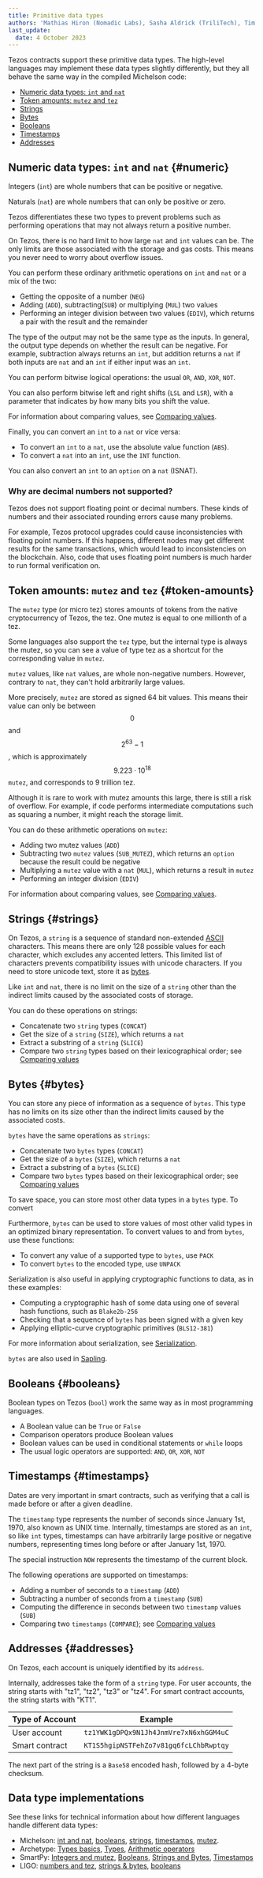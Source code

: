 ```yaml
---
title: Primitive data types
authors: 'Mathias Hiron (Nomadic Labs), Sasha Aldrick (TriliTech), Tim McMackin (TriliTech)'
last_update:
  date: 4 October 2023
---
```


Tezos contracts support these primitive data types.
The high-level languages may implement these data types slightly differently, but they all behave the same way in the compiled Michelson code:

- [Numeric data types: `int` and `nat`](#numeric)
- [Token amounts: `mutez` and `tez`](#token-amounts)
- [Strings](#strings)
- [Bytes](#bytes)
- [Booleans](#booleans)
- [Timestamps](#timestamps)
- [Addresses](#addresses)

## Numeric data types: `int` and `nat` {#numeric}

Integers (`int`) are whole numbers that can be positive or negative.

Naturals (`nat`) are whole numbers that can only be positive or zero.

Tezos differentiates these two types to prevent problems such as performing operations that may not always return a positive number.

On Tezos, there is no hard limit to how large `nat` and `int` values can be.
The only limits are those associated with the storage and gas costs.
This means you never need to worry about overflow issues.

You can perform these ordinary arithmetic operations on `int` and `nat` or a mix of the two:

- Getting the opposite of a number (`NEG`)
- Adding (`ADD`), subtracting(`SUB`) or multiplying (`MUL`) two values
- Performing an integer division between two values (`EDIV`), which returns a pair with the result and the remainder

The type of the output may not be the same type as the inputs.
In general, the output type depends on whether the result can be negative.
For example, subtraction always returns an `int`, but addition returns a `nat` if both inputs are `nat` and an `int` if either input was an `int`.

You can perform bitwise logical operations: the usual `OR`, `AND`, `XOR`, `NOT`.

You can also perform bitwise left and right shifts (`LSL` and `LSR`), with a parameter that indicates by how many bits you shift the value.

For information about comparing values, see [Comparing values](../logic/comparing).

Finally, you can convert an `int` to a `nat` or vice versa:

- To convert an `int` to a `nat`, use the absolute value function (`ABS`).
- To convert a `nat` into an `int`, use the `INT` function.

You can also convert an `int` to an `option` on a `nat` (ISNAT).
<!-- TODO link to "options" -->

### Why are decimal numbers not supported?

Tezos does not support floating point or decimal numbers.
These kinds of numbers and their associated rounding errors cause many problems.

For example, Tezos protocol upgrades could cause inconsistencies with floating point numbers.
If this happens, different nodes may get different results for the same transactions, which would lead to inconsistencies on the blockchain.
Also, code that uses floating point numbers is much harder to run formal verification on.

## Token amounts: `mutez` and `tez` {#token-amounts}

The `mutez` type (or micro tez) stores amounts of tokens from the native cryptocurrency of Tezos, the tez.
One mutez is equal to one millionth of a tez.

Some languages also support the `tez` type, but the internal type is always the mutez, so you can see a value of type tez as a shortcut for the corresponding value in `mutez`.

`mutez` values, like `nat` values, are whole non-negative numbers.
However, contrary to `nat`, they can't hold arbitrarily large values.

More precisely, `mutez` are stored as signed 64 bit values.
This means their value can only be between $$0$$ and $$2^{63} - 1$$, which is approximately $$9.223 \cdot 10^{18}$$ `mutez`, and corresponds to 9 trillion tez.

Although it is rare to work with mutez amounts this large, there is still a risk of overflow.
For example, if code performs intermediate computations such as squaring a number, it might reach the storage limit.

You can do these arithmetic operations on `mutez`:

- Adding two mutez values (`ADD`)
- Subtracting two `mutez` values (`SUB_MUTEZ`), which returns an `option` because the result could be negative
- Multiplying a `mutez` value with a `nat` (`MUL`), which returns a result in `mutez`
- Performing an integer division (`EDIV`)

For information about comparing values, see [Comparing values](../logic/comparing).

## Strings {#strings}

On Tezos, a `string` is a sequence of standard non-extended [ASCII](https://en.wikipedia.org/wiki/ASCII) characters.
This means there are only 128 possible values for each character, which excludes any accented letters.
This limited list of characters prevents compatibility issues with unicode characters.
If you need to store unicode text, store it as [bytes](#bytes).

Like `int` and `nat`, there is no limit on the size of a `string` other than the indirect limits caused by the associated costs of storage.

You can do these operations on strings:

- Concatenate two `string` types (`CONCAT`)
- Get the size of a `string` (`SIZE`), which returns a `nat`
- Extract a substring of a `string` (`SLICE`)
- Compare two `string` types based on their lexicographical order; see [Comparing values](../logic/comparing)

## Bytes {#bytes}

You can store any piece of information as a sequence of `bytes`.
This type has no limits on its size other than the indirect limits caused by the associated costs.

`bytes` have the same operations as `strings`:

- Concatenate two `bytes` types (`CONCAT`)
- Get the size of a `bytes` (`SIZE`), which returns a `nat`
- Extract a substring of a `bytes` (`SLICE`)
- Compare two `bytes` types based on their lexicographical order; see [Comparing values](../logic/comparing)

To save space, you can store most other data types in a `bytes` type.
To convert

Furthermore, `bytes` can be used to store values of most other valid types in an optimized binary representation.
To convert values to and from `bytes`, use these functions:

- To convert any value of a supported type to `bytes`, use `PACK`
- To convert `bytes` to the encoded type, use `UNPACK`

Serialization is also useful in applying cryptographic functions to data, as in these examples:

- Computing a cryptographic hash of some data using one of several hash functions, such as `Blake2b-256`
- Checking that a sequence of `bytes` has been signed with a given key
- Applying elliptic-curve cryptographic primitives (`BLS12-381`)

For more information about serialization, see [Serialization](../serialization).

`bytes` are also used in [Sapling](../sapling).

## Booleans {#booleans}

Boolean types on Tezos (`bool`) work the same way as in most programming languages.

- A Boolean value can be `True` or `False`
- Comparison operators produce Boolean values
- Boolean values can be used in conditional statements or `while` loops
- The usual logic operators are supported: `AND`, `OR`, `XOR`, `NOT`

## Timestamps {#timestamps}

Dates are very important in smart contracts, such as verifying that a call is made before or after a given deadline.

The `timestamp` type represents the number of seconds since January 1st, 1970, also known as UNIX time.
Internally, timestamps are stored as an `int`, so like `int` types, timestamps can have arbitrarily large positive or negative numbers, representing times long before or after January 1st, 1970.

The special instruction `NOW` represents the timestamp of the current block.

The following operations are supported on timestamps:

- Adding a number of seconds to a `timestamp` (`ADD`)
- Subtracting a number of seconds from a `timestamp` (`SUB`)
- Computing the difference in seconds between two `timestamp` values (`SUB`)
- Comparing two `timestamps` (`COMPARE`); see [Comparing values](../logic/comparing)

## Addresses {#addresses}

On Tezos, each account is uniquely identified by its `address`.

Internally, addresses take the form of a `string` type.
For user accounts, the string starts with "tz1", "tz2", "tz3" or "tz4".
For smart contract accounts, the string starts with "KT1".

| Type of Account | Example |
| --- | --- |
| User account | `tz1YWK1gDPQx9N1Jh4JnmVre7xN6xhGGM4uC` |
| Smart contract | `KT1S5hgipNSTFehZo7v81gq6fcLChbRwptqy` |

The next part of the string is a `Base58` encoded hash, followed by a 4-byte checksum.

## Data type implementations

See these links for technical information about how different languages handle different data types:

- Michelson: [int and nat](https://tezos.gitlab.io/active/michelson.html#operations-on-integers-and-natural-numbers), [booleans](https://tezos.gitlab.io/active/michelson.html#operations-on-booleans), [strings](https://tezos.gitlab.io/active/michelson.html#operations-on-strings), [timestamps](https://tezos.gitlab.io/active/michelson.html#operations-on-timestamps), [mutez](https://tezos.gitlab.io/active/michelson.html#operations-on-mutez).
- Archetype: [Types basics](https://archetype-lang.org/docs/language-basics/types), [Types](https://archetype-lang.org/docs/reference/types), [Arithmetic operators](https://archetype-lang.org/docs/reference/expressions/operators/arithmetic)
- SmartPy: [Integers and mutez](https://smartpy.io/manual/data-types/integers-and-mutez), [Booleans](https://smartpy.io/manual/data-types/booleans), [Strings and Bytes](https://smartpy.io/manual/data-types/strings-and-bytes), [Timestamps](https://smartpy.io/manual/data-types/timestamps)
- LIGO: [numbers and tez](https://ligolang.org/docs/language-basics/math-numbers-tez), [strings & bytes](https://ligolang.org/docs/language-basics/strings-bytes), [booleans](https://ligolang.org/docs/language-basics/boolean-if-else)
